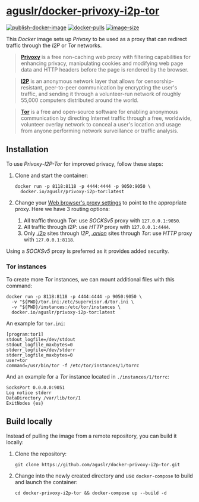 [aguslr/docker-privoxy-i2p-tor][1]
==========================

[![publish-docker-image](https://github.com/aguslr/docker-privoxy-i2p-tor/actions/workflows/docker-publish.yml/badge.svg)](https://github.com/aguslr/docker-privoxy-i2p-tor/actions/workflows/docker-publish.yml) [![docker-pulls](https://img.shields.io/docker/pulls/aguslr/privoxy-i2p-tor)](https://hub.docker.com/r/aguslr/privoxy-i2p-tor) [![image-size](https://img.shields.io/docker/image-size/aguslr/privoxy-i2p-tor/latest)](https://hub.docker.com/r/aguslr/privoxy-i2p-tor)


This *Docker* image sets up *Privoxy* to be used as a proxy that can redirect
traffic through the *I2P* or *Tor* networks.

> **[Privoxy][2]** is a free non-caching web proxy with filtering capabilities
> for enhancing privacy, manipulating cookies and modifying web page data and
> HTTP headers before the page is rendered by the browser.

> **[I2P][3]** is an anonymous network layer that allows for
> censorship-resistant, peer-to-peer communication by encrypting the user's
> traffic, and sending it through a volunteer-run network of roughly 55,000
> computers distributed around the world.

> **[Tor][4]** is a free and open-source software for enabling anonymous
> communication by directing Internet traffic through a free, worldwide,
> volunteer overlay network to conceal a user's location and usage from anyone
> performing network surveillance or traffic analysis.


Installation
------------

To use *Privoxy-I2P-Tor* for improved privacy, follow these steps:

1. Clone and start the container:

       docker run -p 8118:8118 -p 4444:4444 -p 9050:9050 \
         docker.io/aguslr/privoxy-i2p-tor:latest

2. Change your [Web browser's proxy settings][5] to point to the appropriate
   proxy. Here we have 3 routing options:
    1. All traffic through *Tor*: use *SOCKSv5* proxy with `127.0.0.1:9050`.
    2. All traffic through *I2P*: use *HTTP* proxy with `127.0.0.1:4444`.
    3. Only *[.i2p][6]* sites through *I2P*, *[.onion][7]* sites through *Tor*:
       use *HTTP* proxy with `127.0.0.1:8118`.

Using a *SOCKSv5* proxy is preferred as it provides added security.


### Tor instances

To create more *Tor* instances, we can mount additional files with this command:

    docker run -p 8118:8118 -p 4444:4444 -p 9050:9050 \
      -v "${PWD}/tor.ini:/etc/supervisor.d/tor.ini \
      -v "${PWD}/instances:/etc/tor/instances \
      docker.io/aguslr/privoxy-i2p-tor:latest

An example for `tor.ini`:

    [program:tor1]
    stdout_logfile=/dev/stdout
    stdout_logfile_maxbytes=0
    stderr_logfile=/dev/stderr
    stderr_logfile_maxbytes=0
    user=tor
    command=/usr/bin/tor -f /etc/tor/instances/1/torrc

And an example for a *Tor* instance located in `./instances/1/torrc`:

    SocksPort 0.0.0.0:9051
    Log notice stderr
    DataDirectory /var/lib/tor/1
    ExitNodes {es}


Build locally
-------------

Instead of pulling the image from a remote repository, you can build it locally:

1. Clone the repository:

       git clone https://github.com/aguslr/docker-privoxy-i2p-tor.git

2. Change into the newly created directory and use `docker-compose` to build and
   launch the container:

       cd docker-privoxy-i2p-tor && docker-compose up --build -d


[1]: https://github.com/aguslr/docker-privoxy-i2p-tor
[2]: https://www.privoxy.org/
[3]: https://geti2p.net/
[4]: https://torproject.org/
[5]: https://web.archive.org/web/https://www.stupidproxy.com/how-to-use-proxy/
[6]: https://en.wikipedia.org/wiki/.i2p
[7]: https://en.wikipedia.org/wiki/.onion
